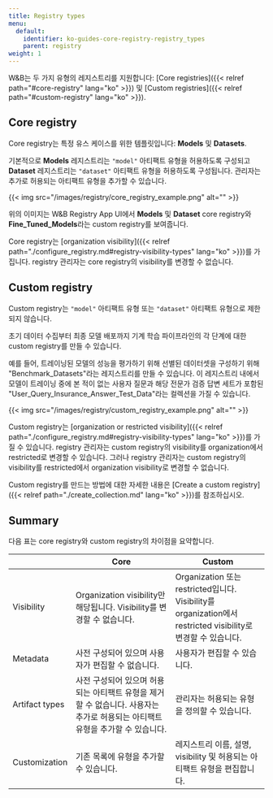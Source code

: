 ```yaml
---
title: Registry types
menu:
  default:
    identifier: ko-guides-core-registry-registry_types
    parent: registry
weight: 1
---
```


W&B는 두 가지 유형의 레지스트리를 지원합니다: [Core registries]({{< relref path="#core-registry" lang="ko" >}}) 및 [Custom registries]({{< relref path="#custom-registry" lang="ko" >}}).

## Core registry
Core registry는 특정 유스 케이스를 위한 템플릿입니다: **Models** 및 **Datasets**.

기본적으로 **Models** 레지스트리는 `"model"` 아티팩트 유형을 허용하도록 구성되고 **Dataset** 레지스트리는 `"dataset"` 아티팩트 유형을 허용하도록 구성됩니다. 관리자는 추가로 허용되는 아티팩트 유형을 추가할 수 있습니다.

{{< img src="/images/registry/core_registry_example.png" alt="" >}}

위의 이미지는 W&B Registry App UI에서 **Models** 및 **Dataset** core registry와 **Fine_Tuned_Models**라는 custom registry를 보여줍니다.

Core registry는 [organization visibility]({{< relref path="./configure_registry.md#registry-visibility-types" lang="ko" >}})를 가집니다. registry 관리자는 core registry의 visibility를 변경할 수 없습니다.

## Custom registry
Custom registry는 `"model"` 아티팩트 유형 또는 `"dataset"` 아티팩트 유형으로 제한되지 않습니다.

초기 데이터 수집부터 최종 모델 배포까지 기계 학습 파이프라인의 각 단계에 대한 custom registry를 만들 수 있습니다.

예를 들어, 트레이닝된 모델의 성능을 평가하기 위해 선별된 데이터셋을 구성하기 위해 "Benchmark_Datasets"라는 레지스트리를 만들 수 있습니다. 이 레지스트리 내에서 모델이 트레이닝 중에 본 적이 없는 사용자 질문과 해당 전문가 검증 답변 세트가 포함된 "User_Query_Insurance_Answer_Test_Data"라는 컬렉션을 가질 수 있습니다.

{{< img src="/images/registry/custom_registry_example.png" alt="" >}}

Custom registry는 [organization or restricted visibility]({{< relref path="./configure_registry.md#registry-visibility-types" lang="ko" >}})를 가질 수 있습니다. registry 관리자는 custom registry의 visibility를 organization에서 restricted로 변경할 수 있습니다. 그러나 registry 관리자는 custom registry의 visibility를 restricted에서 organization visibility로 변경할 수 없습니다.

Custom registry를 만드는 방법에 대한 자세한 내용은 [Create a custom registry]({{< relref path="./create_collection.md" lang="ko" >}})를 참조하십시오.

## Summary
다음 표는 core registry와 custom registry의 차이점을 요약합니다.

|                | Core  | Custom|
| -------------- | ----- | ----- |
| Visibility     | Organization visibility만 해당됩니다. Visibility를 변경할 수 없습니다. | Organization 또는 restricted입니다. Visibility를 organization에서 restricted visibility로 변경할 수 있습니다.|
| Metadata       | 사전 구성되어 있으며 사용자가 편집할 수 없습니다. | 사용자가 편집할 수 있습니다.  |
| Artifact types | 사전 구성되어 있으며 허용되는 아티팩트 유형을 제거할 수 없습니다. 사용자는 추가로 허용되는 아티팩트 유형을 추가할 수 있습니다. | 관리자는 허용되는 유형을 정의할 수 있습니다. |
| Customization    | 기존 목록에 유형을 추가할 수 있습니다.|  레지스트리 이름, 설명, visibility 및 허용되는 아티팩트 유형을 편집합니다.|
